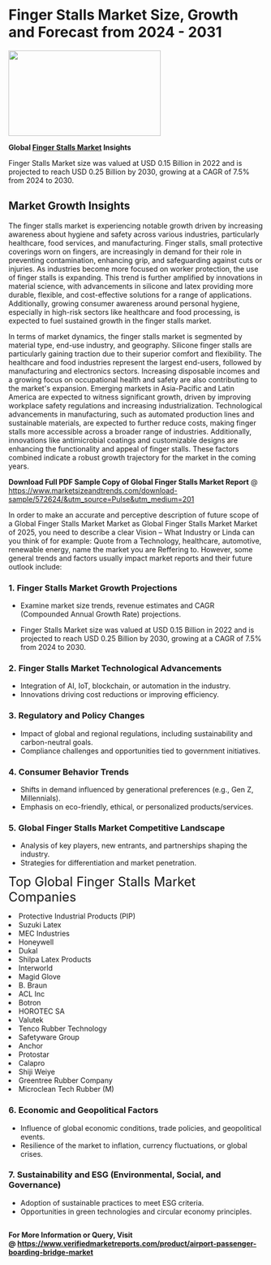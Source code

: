 <H1>Finger Stalls Market Size, Growth and Forecast from 2024 - 2031</H1><img class="aligncenter size-medium wp-image-584254" src="https://thirdeyenews.in/wp-content/uploads/2024/09/Global-Market-Research-300x168.jpeg" alt="" width="300" height="168" /><p><strong>Global&nbsp;<a href="https://www.marketsizeandtrends.com/download-sample/572624/&amp;utm_source=Pulse&amp;utm_medium=201">Finger Stalls Market</a> Insights</strong></p><p>Finger Stalls Market size was valued at USD 0.15 Billion in 2022 and is projected to reach USD 0.25 Billion by 2030, growing at a CAGR of 7.5% from 2024 to 2030.</p><p><h2>Market Growth Insights</h2> <p>The finger stalls market is experiencing notable growth driven by increasing awareness about hygiene and safety across various industries, particularly healthcare, food services, and manufacturing. Finger stalls, small protective coverings worn on fingers, are increasingly in demand for their role in preventing contamination, enhancing grip, and safeguarding against cuts or injuries. As industries become more focused on worker protection, the use of finger stalls is expanding. This trend is further amplified by innovations in material science, with advancements in silicone and latex providing more durable, flexible, and cost-effective solutions for a range of applications. Additionally, growing consumer awareness around personal hygiene, especially in high-risk sectors like healthcare and food processing, is expected to fuel sustained growth in the finger stalls market. </p> <p>In terms of market dynamics, the finger stalls market is segmented by material type, end-use industry, and geography. Silicone finger stalls are particularly gaining traction due to their superior comfort and flexibility. The healthcare and food industries represent the largest end-users, followed by manufacturing and electronics sectors. Increasing disposable incomes and a growing focus on occupational health and safety are also contributing to the market's expansion. Emerging markets in Asia-Pacific and Latin America are expected to witness significant growth, driven by improving workplace safety regulations and increasing industrialization. Technological advancements in manufacturing, such as automated production lines and sustainable materials, are expected to further reduce costs, making finger stalls more accessible across a broader range of industries. Additionally, innovations like antimicrobial coatings and customizable designs are enhancing the functionality and appeal of finger stalls. These factors combined indicate a robust growth trajectory for the market in the coming years. </p><p><span class=""><strong>Download Full PDF Sample Copy of Global Finger Stalls Market Report</strong> @ <a href="https://www.marketsizeandtrends.com/download-sample/572624/&amp;utm_source=Pulse&amp;utm_medium=201" target="_blank">https://www.marketsizeandtrends.com/download-sample/572624/&amp;utm_source=Pulse&amp;utm_medium=201</a></span></p><p>In order to make an accurate and perceptive description of future scope of a Global&nbsp;Finger Stalls Market Market as Global&nbsp;Finger Stalls Market Market of 2025, you need to describe a clear Vision &ndash; What Industry or Linda can you think of for example: Quote from a Technology, healthcare, automotive, renewable energy, name the market you are Reffering to. However, some general trends and factors usually impact market reports and their future outlook include:</p><h3>1.&nbsp;<strong>Finger Stalls Market Growth Projections</strong></h3><ul><li>Examine market size trends, revenue estimates and CAGR (Compounded Annual Growth Rate) projections.</li><li><p>Finger Stalls Market size was valued at USD 0.15 Billion in 2022 and is projected to reach USD 0.25 Billion by 2030, growing at a CAGR of 7.5% from 2024 to 2030.</p></li></ul><h3>2.&nbsp;<strong>Finger Stalls Market Technological Advancements</strong></h3><ul><li>Integration of AI, IoT, blockchain, or automation in the industry.</li><li>Innovations driving cost reductions or improving efficiency.</li></ul><h3>3.&nbsp;<strong>Regulatory and Policy Changes</strong></h3><ul><li>Impact of global and regional regulations, including sustainability and carbon-neutral goals.</li><li>Compliance challenges and opportunities tied to government initiatives.</li></ul><h3>4.&nbsp;<strong>Consumer Behavior Trends</strong></h3><ul><li>Shifts in demand influenced by generational preferences (e.g., Gen Z, Millennials).</li><li>Emphasis on eco-friendly, ethical, or personalized products/services.</li></ul><h3>5.&nbsp;<strong>Global Finger Stalls Market Competitive Landscape</strong></h3><ul><li>Analysis of key players, new entrants, and partnerships shaping the industry.</li><li>Strategies for differentiation and market penetration.</li></ul><p data-pm-slice="1 1 []"><span style="color: inherit; font-family: inherit; font-size: 25px;">Top Global Finger Stalls Market Companies</span></p><div class="" data-test-id=""><p><li>Protective Industrial Products (PIP)</li><li> Suzuki Latex</li><li> MEC Industries</li><li> Honeywell</li><li> Dukal</li><li> Shilpa Latex Products</li><li> Interworld</li><li> Magid Glove</li><li> B. Braun</li><li> ACL Inc</li><li> Botron</li><li> HOROTEC SA</li><li> Valutek</li><li> Tenco Rubber Technology</li><li> Safetyware Group</li><li> Anchor</li><li> Protostar</li><li> Calapro</li><li> Shiji Weiye</li><li> Greentree Rubber Company</li><li> Microclean Tech Rubber (M)</li></p></div><h3>6.&nbsp;<strong>Economic and Geopolitical Factors</strong></h3><ul><li>Influence of global economic conditions, trade policies, and geopolitical events.</li><li>Resilience of the market to inflation, currency fluctuations, or global crises.</li></ul><h3>7.&nbsp;<strong>Sustainability and ESG (Environmental, Social, and Governance)</strong></h3><ul><li>Adoption of sustainable practices to meet ESG criteria.</li><li>Opportunities in green technologies and circular economy principles.</li></ul><h2><strong style="font-size: 14px;">For More Information or Query, Visit @&nbsp;</strong><a style="background-color: #ffffff; font-size: 14px;" href="https://www.marketsizeandtrends.com/report/finger-stalls-market/" target="_blank">https://www.verifiedmarketreports.com/product/airport-passenger-boarding-bridge-market</a></h2>
